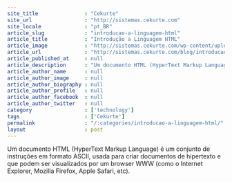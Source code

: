 ```yaml
---
site_title               : "Cekurte"
site_url                 : "http://sistemas.cekurte.com"
site_locale              : "pt_BR"
article_slug             : "introducao-a-linguagem-html"
article_title            : "Introdução a Linguagem HTML"
article_image            : "http://sistemas.cekurte.com/wp-content/uploads/2010/12/html2.png"
article_url              : "http://sistemas.cekurte.com/blog/introducao-a-linguagem-html/"
article_published_at     : null
article_description      : "Um documento HTML (HyperText Markup Language) é um conjunto de instruções em formato ASCII, usada para criar documentos de hipertexto e que podem ser visualizados por um browser WWW (como o Internet Explorer, Mozilla Firefox, Apple Safari, etc)."
article_author_name      : null
article_author_image     : null
article_author_biography : null
article_author_profile   : null
article_author_facebook  : null
article_author_twitter   : null
category                 : ['technology']
tags                     : ['Cekurte']
permalink                : "/:categories/introducao-a-linguagem-html/"
layout                   : post
---
```


Um documento HTML (HyperText Markup Language) é um conjunto de instruções em formato ASCII, usada para criar documentos de hipertexto e que podem ser visualizados por um browser WWW (como o Internet Explorer, Mozilla Firefox, Apple Safari, etc).
